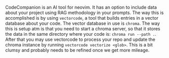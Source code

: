 CodeCompanion is an AI tool for neovim. It has an option to include data about your project using RAG methodology in your prompts. The way this is accomplished is by using `vectorcode`, a tool that builds entries in a vector database about your code. The vector database in use is `chroma`.
The way this is setup atm is that you need to start a chroma server, so that it stores the data in the same directory where your code is: `chroma run --path .`. After that you may use vectorcode to process your repo and update the chroma instance by running `vectorcode vectorize <glob>`.
This is a bit clumsy and probably needs to be refined once we get more mileage.